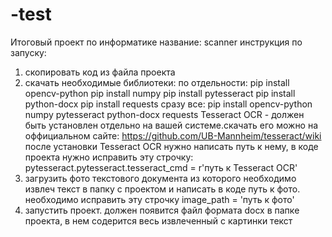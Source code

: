 # -test
Итоговый проект по информатике 
название: scanner 
инструкция по запуску: 
1. скопировать код из файла проекта 
2. скачать необходимые библиотеки: 
по отдельности: 
pip install opencv-python 
pip install numpy 
pip install pytesseract 
pip install python-docx 
pip install requests 
сразу все: 
pip install opencv-python numpy pytesseract python-docx requests 
Tesseract OCR - должен быть установлен отдельно на вашей системе.скачать его можно на оффициальном сайте: 
https://github.com/UB-Mannheim/tesseract/wiki после установки Tesseract OCR нужно написать путь к нему, в коде проекта нужно исправить эту строчку: pytesseract.pytesseract.tesseract_cmd = r'путь к Tesseract OCR'
3. загрузить фото текстового документа из которого необходимо извлеч текст в папку с проектом и написать в коде путь к фото.
необходимо исправить эту строчку image_path = 'путь к фото'
4. запустить проект. должен появится файл формата docx в папке проекта, в нем содерится весь извлеченный с картинки текст


